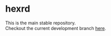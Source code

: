 hexrd
=====
This is the main stable repository.  
Checkout the current development branch [here](https://github.com/joelvbernier/hexrd).
